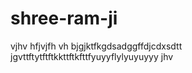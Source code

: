 # shree-ram-ji
vjhv
hfjvjfh
vh
bjgjktfkgdsadggffdjcdxsdtt
jgvttftytftftkkttftkfttfyuyyflylyuyuyyy
jhv
